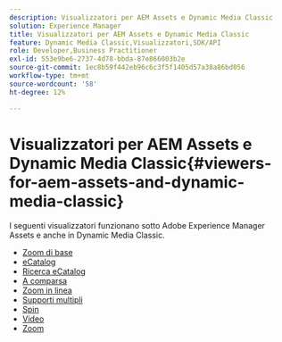 ```yaml
---
description: Visualizzatori per AEM Assets e Dynamic Media Classic
solution: Experience Manager
title: Visualizzatori per AEM Assets e Dynamic Media Classic
feature: Dynamic Media Classic,Visualizzatori,SDK/API
role: Developer,Business Practitioner
exl-id: 553e9be6-2737-4d78-bbda-87e866003b2e
source-git-commit: 1ec8b59f442eb96c6c3f5f1405d57a38a86bd056
workflow-type: tm+mt
source-wordcount: '58'
ht-degree: 12%

---
```


# Visualizzatori per AEM Assets e Dynamic Media Classic{#viewers-for-aem-assets-and-dynamic-media-classic}

I seguenti visualizzatori funzionano sotto Adobe Experience Manager Assets e anche in Dynamic Media Classic.

* [Zoom di base](c-html5-20-basic-zoom-viewer-about/c-html5-20-basic-zoom-viewer-about.md)
* [eCatalog](c-html5-20-ecatalog-viewer-about/c-html5-20-ecatalog-viewer-about.md)
* [Ricerca eCatalog](c-html5-ecatsearch-viewer-about/c-html5-ecatsearch-viewer-about.md)
* [A comparsa](c-html5-flyout-viewer-20-about/c-html5-flyout-viewer-20-about.md)
* [Zoom in linea](c-html5-inlinezoom-viewer-about/c-html5-inlinezoom-viewer-about.md)
* [Supporti multipli](c-html5-mixedmedia-viewer-about/c-html5-mixedmedia-viewer-about.md)
* [Spin](c-html5-spin-viewer-about/c-html5-spin-viewer-about.md)
* [Video](c-html5-video-reference/c-html5-video-reference.md)
* [Zoom](c-html5-20-zoom-viewer-about/c-html5-20-zoom-viewer-about.md)

<!--Add others. The TOC levels in the viewers TOC doesn't seem quite right RB: FIXED-->
